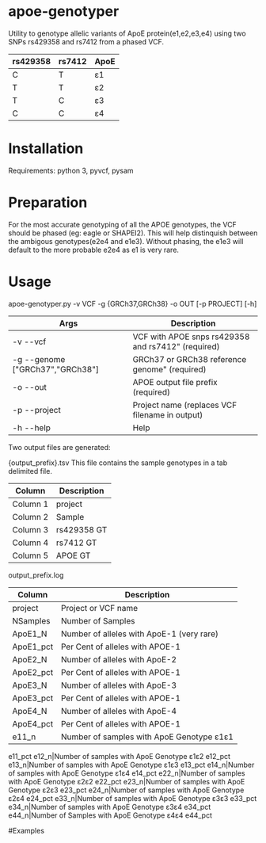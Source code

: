 # apoe-genotyper
Utility to genotype allelic variants of ApoE protein(e1,e2,e3,e4) using two SNPs rs429358 and rs7412 from a phased VCF.
      
rs429358|rs7412|ApoE
--------|------|-----
C       |T     |ε1
T       |T     |ε2
T       |C     |ε3
C       |C     |ε4

# Installation

Requirements: 
      python 3, 
      pyvcf,
      pysam 
# Preparation

For the most accurate genotyping of all the APOE genotypes, the VCF should be phased (eg: eagle or SHAPEI2). This will help distinquish between the ambigous genotypes(e2e4 and e1e3). Without phasing, the e1e3 will default to the more probable e2e4 as e1 is very rare.

# Usage

apoe-genotyper.py  -v VCF -g {GRCh37,GRCh38} -o OUT [-p PROJECT] [-h]

Args                              |Description
----------------------------------|---------------------------------------------------------
-v   --vcf                        |VCF with APOE snps rs429358 and rs7412" (required)
-g   --genome ["GRCh37","GRCh38"] |GRCh37 or GRCh38 reference genome" (required) 
-o   --out                        |APOE output file prefix (required)
-p   --project                    |Project name (replaces VCF filename in output)
-h  --help                        |Help

Two output files are generated:

{output_prefix}.tsv This file contains the sample genotypes in a tab delimited file.

Column|Description
------|-----------
Column 1 |project
Column 2 |Sample 
Column 3 |rs429358 GT
Column 4 |rs7412 GT
Column 5 |APOE GT

output_prefix.log

Column|Description
------|---------------------------
project|Project or VCF name
NSamples|Number of Samples
ApoE1_N|Number of alleles with ApoE-1 (very rare)
ApoE1_pct|Per Cent of alleles with APOE-1
ApoE2_N| Number of alleles with ApoE-2
ApoE2_pct|Per Cent of alleles with APOE-1
ApoE3_N| Number of alleles with ApoE-3
ApoE3_pct|Per Cent of alleles with APOE-1
ApoE4_N| Number of alleles with ApoE-4
ApoE4_pct|Per Cent of alleles with APOE-1
e11_n|Number of samples with ApoE Genotype ε1ε1
e11_pct
e12_n|Number of samples with ApoE Genotype ε1ε2
e12_pct
e13_n|Number of samples with ApoE Genotype ε1ε3
e13_pct
e14_n|Number of samples with ApoE Genotype ε1ε4
e14_pct
e22_n|Number of samples with ApoE Genotype ε2ε2
e22_pct
e23_n|Number of samples with ApoE Genotype ε2ε3
e23_pct
e24_n|Number of samples with ApoE Genotype ε2ε4
e24_pct
e33_n|Number of samples with ApoE Genotype ε3ε3
e33_pct
e34_n|Number of samples with ApoE Genotype ε3ε4
e34_pct
e44_n|Number of Samples with ApoE Genotype ε4ε4
e44_pct



#Examples
